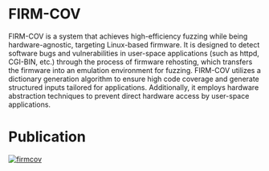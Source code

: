 # FIRM-COV
FIRM-COV is a system that achieves high-efficiency fuzzing while being hardware-agnostic, targeting Linux-based firmware. It is designed to detect software bugs and vulnerabilities in user-space applications (such as httpd, CGI-BIN, etc.) through the process of firmware rehosting, which transfers the firmware into an emulation environment for fuzzing. FIRM-COV utilizes a dictionary generation algorithm to ensure high code coverage and generate structured inputs tailored for applications. Additionally, it employs hardware abstraction techniques to prevent direct hardware access by user-space applications.
# Publication
[![firmcov](https://github.com/jyaniii/FIRM-COV/assets/76595831/310e4fb3-770d-4099-be91-d2172cccfb1c)](https://ieeexplore.ieee.org/stamp/stamp.jsp?arnumber=9489311)


